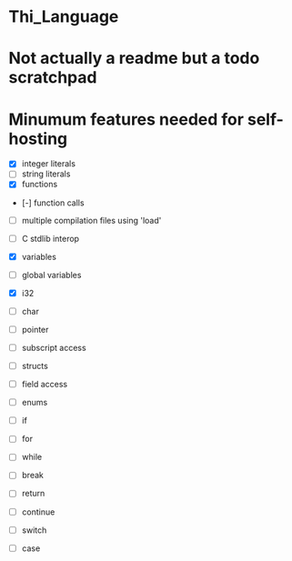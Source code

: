 # Thi_Language

# Not actually a readme but a todo scratchpad


# Minumum features needed for self-hosting
- [x] integer literals
- [ ] string literals
- [x] functions
- [-] function calls
- [ ] multiple compilation files using 'load'
- [ ] C stdlib interop

- [x] variables
- [ ] global variables

- [x] i32
- [ ] char
- [ ] pointer

- [ ] subscript access

- [ ] structs
- [ ] field access

- [ ] enums

- [ ] if
- [ ] for
- [ ] while
- [ ] break
- [ ] return
- [ ] continue

- [ ] switch
- [ ] case
